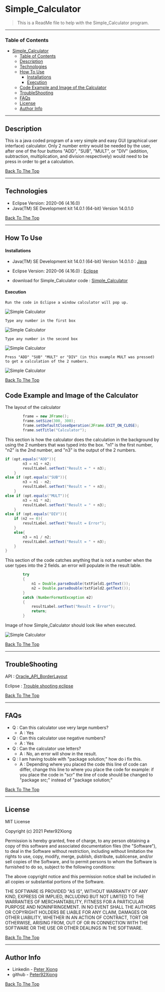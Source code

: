 # Simple_Calculator

> This is a ReadMe file to help with the Simple_Calculator program.

---

### Table of Contents


- [Simple_Calculator](#simple_calculator)
    - [Table of Contents](#table-of-contents)
  - [Description](#description)
  - [Technologies](#technologies)
  - [How To Use](#how-to-use)
      - [Installations](#installations)
      - [Execution](#execution)
  - [Code Example and Image of the Calculator](#code-example-and-image-of-the-calculator)
  - [TroubleShooting](#troubleshooting)
  - [FAQs](#faqs)
  - [License](#license)
  - [Author Info](#author-info)

---

## Description

This is a java coded program of a very simple and easy GUI (graphical user interface) calculator. Only 2 number entry would be needed by the user, after one of the four buttons "ADD", "SUB", "MULT", or "DIV" (addition, subtraction, multiplication, and division respectively) would need to be press in order to get a calculation.

[Back To The Top](#simple_calculator)

---

## Technologies

- Eclipse Version: 2020-06 (4.16.0) 
- Java(TM) SE Development kit 14.0.1 (64-bit) Version 14.0.1.0

[Back To The Top](#simple_calculator)

---

## How To Use

#### Installations

- Java(TM) SE Development kit 14.0.1 (64-bit) Version 14.0.1.0 : [Java](https://www.oracle.com/java/technologies/javase/jdk14-archive-downloads.html)

- Eclipse Version: 2020-06 (4.16.0) : [Eclipse](https://www.eclipse.org/downloads/packages/release/2020-06)

- download for Simple_Calculator code : [Simple_Calculator](https://github.com/Peter92Xiong/Simple_Calculator/blob/main/Calculator.java)


#### Execution

    Run the code in Eclipse a window calculator will pop up.

![Simple Calculator](https://scontent-atl3-1.xx.fbcdn.net/v/t1.0-9/163343226_2780137468877820_875327912670682940_n.jpg?_nc_cat=100&ccb=1-3&_nc_sid=730e14&_nc_ohc=38J4l-NOG4IAX9TB-Ro&_nc_ht=scontent-atl3-1.xx&oh=776d83746eb8ce80037b06e25b508f89&oe=607D944D)

    Type any number in the first box
![Simple Calculator](https://scontent.forf1-4.fna.fbcdn.net/v/t1.6435-9/168404269_2789826037908963_5608592389988896437_n.jpg?_nc_cat=105&ccb=1-3&_nc_sid=730e14&_nc_ohc=m5KkADrksPMAX-JXyH4&_nc_ht=scontent.forf1-4.fna&oh=00de44947c5f8746fcd75360d3fd6968&oe=608D516C)

    Type any number in the second box
![Simple Calculator](https://scontent.forf1-4.fna.fbcdn.net/v/t1.6435-9/168632281_2789826044575629_8420719498225053385_n.jpg?_nc_cat=111&ccb=1-3&_nc_sid=730e14&_nc_ohc=A_gjiVUUV7gAX9PND4m&_nc_ht=scontent.forf1-4.fna&oh=7b19e44dad7a38feedd7c328d480eaa2&oe=608D259F)

    Press "ADD" "SUB" "MULT" or "DIV" (in this example MULT was pressed) to get a calculation of the 2 numbers.
![Simple Calculator](https://scontent.forf1-3.fna.fbcdn.net/v/t1.6435-9/168443649_2789826057908961_6675706400787148498_n.jpg?_nc_cat=106&ccb=1-3&_nc_sid=730e14&_nc_ohc=cxHakAJ15psAX9lb4f8&_nc_ht=scontent.forf1-3.fna&oh=a7f4f3408b852c773577f35e579c7ce7&oe=608FABB6)

[Back To The Top](#simple_calculator)

##  Code Example and Image of the Calculator

The layout of the calculator
```java
        frame = new JFrame();
        frame.setSize(300, 300);
        frame.setDefaultCloseOperation(JFrame.EXIT_ON_CLOSE);
        frame.setTitle("Calculator");


```
This section is how the calculator does the calculation in the background by using the 2 numbers that was typed into the box. "n1" is the first number, "n2" is the 2nd number, and "n3" is the output of the 2 numbers. 

```java
if (opt.equals("ADD")){
        n3 = n1 + n2;
        resultLabel.setText("Result = " + n3);
    }
else if (opt.equals("SUB")){
        n3 = n1 - n2;
        resultLabel.setText("Result = " + n3);
    } 
else if (opt.equals("MULT")){
        n3 = n1 * n2;
        resultLabel.setText("Result = " + n3);
    } 
else if (opt.equals("DIV")){
    if (n2 == 0){
        resultLabel.setText("Result = Error");
    } 
    else{
        n3 = n1 / n2;
        resultLabel.setText("Result = " + n3);
    }
}
```
This section of the code catches anything that is not a number when the user types into the 2 fields. an error will populate in the result lable.
```java
        try
        {
            n1 = Double.parseDouble(txtField1.getText());
            n2 = Double.parseDouble(txtField2.getText());
        }
        catch (NumberFormatException e2)
        {
            resultLabel.setText("Result = Error");
            return;
        }

```

Image of how Simple_Calculator should look like when executed.

![Simple Calculator](https://scontent-atl3-1.xx.fbcdn.net/v/t1.0-9/163343226_2780137468877820_875327912670682940_n.jpg?_nc_cat=100&ccb=1-3&_nc_sid=730e14&_nc_ohc=38J4l-NOG4IAX9TB-Ro&_nc_ht=scontent-atl3-1.xx&oh=776d83746eb8ce80037b06e25b508f89&oe=607D944D)

[Back To The Top](#simple_calculator)
____




## TroubleShooting

 API : [Oracle_API_BorderLayout](https://docs.oracle.com/javase/7/docs/api/java/awt/BorderLayout.html)

 Eclipse : [Trouble shooting eclipse](https://www.eclipse.org/omr/guide/troubleshooting.html)


[Back To The Top](#simple_calculator)

---
## FAQs

- Q : Can this calculator use very large numbers?
  - A : Yes
- Q : Can this calculator use negative numbers?
  - A : Yes
- Q : Can the calculator use letters?
  - A : No, an error will show in the result.
- Q : I am having touble with "package solution;" how do i fix this.
  - A : Depending where you placed the code this line of code can differ, change this line to where you place the code for example: if you place the code in "scr" the line of code should be changed to "package src;" instead of "package solution;"

[Back To The Top](#simple_calculator)

---

## License

MIT License

Copyright (c) 2021 Peter92Xiong

Permission is hereby granted, free of charge, to any person obtaining a copy
of this software and associated documentation files (the "Software"), to deal
in the Software without restriction, including without limitation the rights
to use, copy, modify, merge, publish, distribute, sublicense, and/or sell
copies of the Software, and to permit persons to whom the Software is
furnished to do so, subject to the following conditions:

The above copyright notice and this permission notice shall be included in all
copies or substantial portions of the Software.

THE SOFTWARE IS PROVIDED "AS IS", WITHOUT WARRANTY OF ANY KIND, EXPRESS OR
IMPLIED, INCLUDING BUT NOT LIMITED TO THE WARRANTIES OF MERCHANTABILITY,
FITNESS FOR A PARTICULAR PURPOSE AND NONINFRINGEMENT. IN NO EVENT SHALL THE
AUTHORS OR COPYRIGHT HOLDERS BE LIABLE FOR ANY CLAIM, DAMAGES OR OTHER
LIABILITY, WHETHER IN AN ACTION OF CONTRACT, TORT OR OTHERWISE, ARISING FROM,
OUT OF OR IN CONNECTION WITH THE SOFTWARE OR THE USE OR OTHER DEALINGS IN THE
SOFTWARE.

[Back To The Top](#simple_calculator)

---

## Author Info

- Linkedin - [Peter Xiong](https://www.linkedin.com/in/peter-xiong-8553a8153/)
- github - [Peter92Xiong](https://github.com/Peter92Xiong)

[Back To The Top](#simple_calculator)